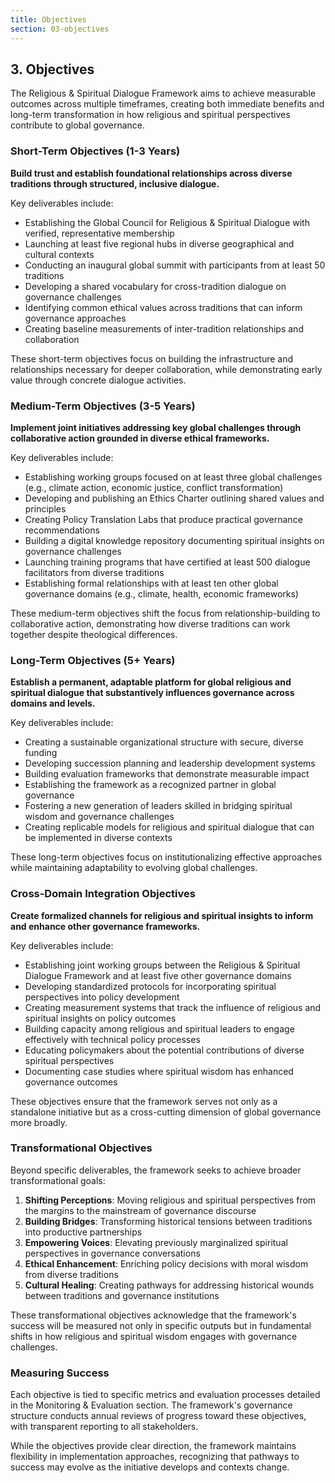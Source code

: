 ```yaml
---
title: Objectives
section: 03-objectives
---
```


## 3. Objectives

The Religious & Spiritual Dialogue Framework aims to achieve measurable outcomes across multiple timeframes, creating both immediate benefits and long-term transformation in how religious and spiritual perspectives contribute to global governance.

### Short-Term Objectives (1-3 Years)

**Build trust and establish foundational relationships across diverse traditions through structured, inclusive dialogue.**

Key deliverables include:
- Establishing the Global Council for Religious & Spiritual Dialogue with verified, representative membership
- Launching at least five regional hubs in diverse geographical and cultural contexts
- Conducting an inaugural global summit with participants from at least 50 traditions
- Developing a shared vocabulary for cross-tradition dialogue on governance challenges
- Identifying common ethical values across traditions that can inform governance approaches
- Creating baseline measurements of inter-tradition relationships and collaboration

These short-term objectives focus on building the infrastructure and relationships necessary for deeper collaboration, while demonstrating early value through concrete dialogue activities.

### Medium-Term Objectives (3-5 Years)

**Implement joint initiatives addressing key global challenges through collaborative action grounded in diverse ethical frameworks.**

Key deliverables include:
- Establishing working groups focused on at least three global challenges (e.g., climate action, economic justice, conflict transformation)
- Developing and publishing an Ethics Charter outlining shared values and principles
- Creating Policy Translation Labs that produce practical governance recommendations
- Building a digital knowledge repository documenting spiritual insights on governance challenges
- Launching training programs that have certified at least 500 dialogue facilitators from diverse traditions
- Establishing formal relationships with at least ten other global governance domains (e.g., climate, health, economic frameworks)

These medium-term objectives shift the focus from relationship-building to collaborative action, demonstrating how diverse traditions can work together despite theological differences.

### Long-Term Objectives (5+ Years)

**Establish a permanent, adaptable platform for global religious and spiritual dialogue that substantively influences governance across domains and levels.**

Key deliverables include:
- Creating a sustainable organizational structure with secure, diverse funding
- Developing succession planning and leadership development systems
- Building evaluation frameworks that demonstrate measurable impact
- Establishing the framework as a recognized partner in global governance
- Fostering a new generation of leaders skilled in bridging spiritual wisdom and governance challenges
- Creating replicable models for religious and spiritual dialogue that can be implemented in diverse contexts

These long-term objectives focus on institutionalizing effective approaches while maintaining adaptability to evolving global challenges.

### Cross-Domain Integration Objectives

**Create formalized channels for religious and spiritual insights to inform and enhance other governance frameworks.**

Key deliverables include:
- Establishing joint working groups between the Religious & Spiritual Dialogue Framework and at least five other governance domains
- Developing standardized protocols for incorporating spiritual perspectives into policy development
- Creating measurement systems that track the influence of religious and spiritual insights on policy outcomes
- Building capacity among religious and spiritual leaders to engage effectively with technical policy processes
- Educating policymakers about the potential contributions of diverse spiritual perspectives
- Documenting case studies where spiritual wisdom has enhanced governance outcomes

These objectives ensure that the framework serves not only as a standalone initiative but as a cross-cutting dimension of global governance more broadly.

### Transformational Objectives

Beyond specific deliverables, the framework seeks to achieve broader transformational goals:

1. **Shifting Perceptions**: Moving religious and spiritual perspectives from the margins to the mainstream of governance discourse
2. **Building Bridges**: Transforming historical tensions between traditions into productive partnerships
3. **Empowering Voices**: Elevating previously marginalized spiritual perspectives in governance conversations
4. **Ethical Enhancement**: Enriching policy decisions with moral wisdom from diverse traditions
5. **Cultural Healing**: Creating pathways for addressing historical wounds between traditions and governance institutions

These transformational objectives acknowledge that the framework's success will be measured not only in specific outputs but in fundamental shifts in how religious and spiritual wisdom engages with governance challenges.

### Measuring Success

Each objective is tied to specific metrics and evaluation processes detailed in the Monitoring & Evaluation section. The framework's governance structure conducts annual reviews of progress toward these objectives, with transparent reporting to all stakeholders.

While the objectives provide clear direction, the framework maintains flexibility in implementation approaches, recognizing that pathways to success may evolve as the initiative develops and contexts change.

